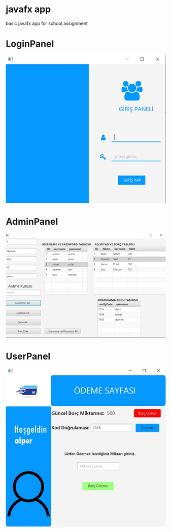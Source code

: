 # javafx app
 basic javafx app for school assignment

# LoginPanel
 ![LoginPanel](https://github.com/alpersener/javafxapp/blob/main/foto1.jpg)

 # AdminPanel
 ![AdminPanel](https://github.com/alpersener/javafxapp/blob/main/foto2.jpg)

 # UserPanel
  ![UserPanel](https://github.com/alpersener/javafxapp/blob/main/foto3.jpg)
 
